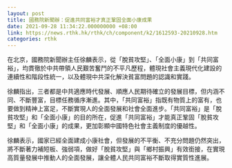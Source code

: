 ```yaml
---
layout: post
title: 國務院新聞辦：促進共同富裕才真正鞏固全面小康成果
date: 2021-09-28 11:34:22.000000000 +08:00
link: https://news.rthk.hk/rthk/ch/component/k2/1612593-20210928.htm
categories: rthk
---
```


在北京，國務院新聞辦主任徐麟表示，從「脫貧攻堅」、「全面小康」到「共同富裕」，均貫徹於中共帶領人民艱苦奮鬥的不平凡歷程，體現社會主義現代化建設的連續性和階段性統一，以及體現中共深化解決貧富問題的認識和實踐。

徐麟指出，三者都是中共適應時代發展、順應人民期待確立的發展目標，但内涵不同、不斷豐富，目標任務循序漸進。其中，「共同富裕」指既有物質上的富有，也要做到精神上富足，不斷實現人的全面發展和社會全面進步。「共同富裕」是「脫貧攻堅」和「全面小康」的目的所在，促進「共同富裕」才能真正鞏固「脫貧攻堅」和「全面小康」的成果，更加彰顯中國特色社會主義制度的優越性。

徐麟表示，國家已經全面建成小康社會，但發展的不平衡、不充分問題仍然突出，將不斷著力補短板、強弱項，做好「脫貧攻堅」與「鄉村振興」有效銜接，在實現高質量發展中推動人的全面發展，讓全體人民共同富裕不斷取得實質性進展。
